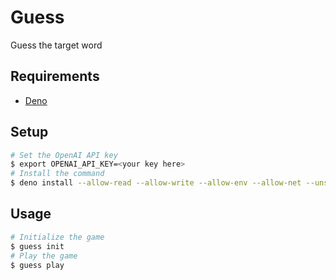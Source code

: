 # Guess

Guess the target word

## Requirements

- [Deno](https://deno.land/)

## Setup

```bash
# Set the OpenAI API key
$ export OPENAI_API_KEY=<your key here>
# Install the command
$ deno install --allow-read --allow-write --allow-env --allow-net --unstable -n guess https://raw.githubusercontent.com/kaiiy/guess/main/cli.ts
```

## Usage

```bash
# Initialize the game
$ guess init
# Play the game
$ guess play
```